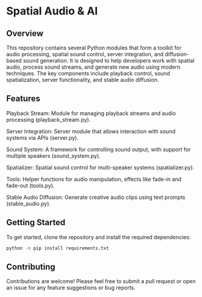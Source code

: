 # Spatial Audio & AI

## Overview

This repository contains several Python modules that form a toolkit for audio processing, spatial sound control, server integration, and diffusion-based sound generation. It is designed to help developers work with spatial audio, process sound streams, and generate new audio using modern techniques. The key components include playback control, sound spatialization, server functionality, and stable audio diffusion.

## Features

Playback Stream: Module for managing playback streams and audio processing (playback_stream.py).

Server Integration: Server module that allows interaction with sound systems via APIs (server.py).

Sound System: A framework for controlling sound output, with support for multiple speakers (sound_system.py).

Spatializer: Spatial sound control for multi-speaker systems (spatializer.py).

Tools: Helper functions for audio manipulation, effects like fade-in and fade-out (tools.py).

Stable Audio Diffusion: Generate creative audio clips using text prompts (stable_audio.py).

## Getting Started

To get started, clone the repository and install the required dependencies:

``` bash
python -m pip install requirements.txt
```

## Contributing

Contributions are welcome! Please feel free to submit a pull request or open an issue for any feature suggestions or bug reports.
